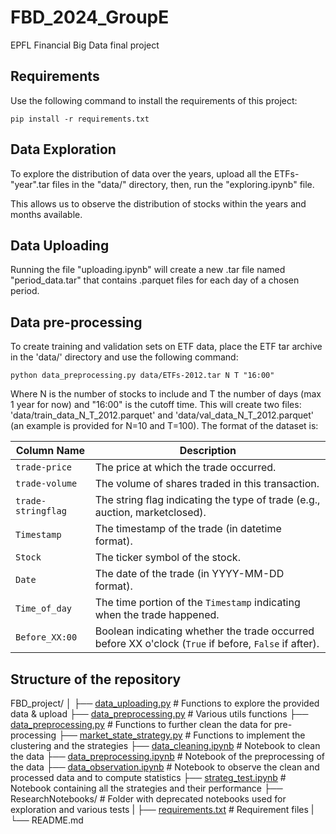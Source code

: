 # FBD_2024_GroupE
EPFL Financial Big Data final project

## Requirements

Use the following command to install the requirements of this project:

```
pip install -r requirements.txt
```

## Data Exploration

To explore the distribution of data over the years, upload all the ETFs-"year".tar files in the "data/" directory, then, run the "exploring.ipynb" file. 

This allows us to observe the distribution of stocks within the years and months available. 

## Data Uploading 

Running the file "uploading.ipynb" will create a new .tar file named "period_data.tar" that contains .parquet files for each day of a chosen period. 

## Data pre-processing

To create training and validation sets on ETF data, place the ETF tar archive in the 'data/' directory and use the following command:

```
python data_preprocessing.py data/ETFs-2012.tar N T "16:00"
```

Where N is the number of stocks to include and T the number of days (max 1 year for now) and "16:00" is the cutoff time.
This will create two files: 'data/train_data_N_T_2012.parquet' and 'data/val_data_N_T_2012.parquet' (an example is provided for N=10 and T=100). 
The format of the dataset is:


| **Column Name**    | **Description**                                                                 |
|--------------------|---------------------------------------------------------------------------------|
| `trade-price`      | The price at which the trade occurred.                                           |
| `trade-volume`     | The volume of shares traded in this transaction.                                |
| `trade-stringflag` | The string flag indicating the type of trade (e.g., auction, marketclosed).     |
| `Timestamp`        | The timestamp of the trade (in datetime format).                                |
| `Stock`            | The ticker symbol of the stock.                                                  |
| `Date`             | The date of the trade (in YYYY-MM-DD format).                                   |
| `Time_of_day`      | The time portion of the `Timestamp` indicating when the trade happened.         |
| `Before_XX:00`     | Boolean indicating whether the trade occurred before XX o'clock (`True` if before, `False` if after). |

## Structure of the repository 

FBD_project/
│
├── [data_uploading.py](data_uploading.py)                       # Functions to explore the provided data & upload
├── [data_preprocessing.py](data_preprocessing.py)              # Various utils functions
├── [data_preprocessing.py](data_preprocessing.py)              # Functions to further clean the data for pre-processing
├── [market_state_strategy.py](market_state_strategy.py)        # Functions to implement the clustering and the strategies
├── [data_cleaning.ipynb](data_cleaning.ipynb)                  # Notebook to clean the data
├── [data_preprocessing.ipynb](data_preprocessing.ipynb)        # Notebook of the preprocessing of the data
├── [data_observation.ipynb](data_observation.ipynb)            # Notebook to observe the clean and processed data and to compute statistics 
├── [strateg_test.ipynb](strateg_test.ipynb)                    # Notebook containing all the strategies and their performance
├── ResearchNotebooks/                                          # Folder with deprecated notebooks used for exploration and various tests
|
├── [requirements.txt](requirements.txt)                        # Requirement files
|
└── README.md 